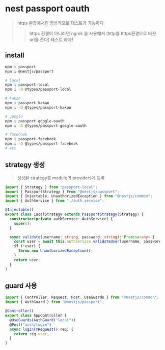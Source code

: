 # nest passport oauth

> https 환경에서만 정상적으로 테스트가 가능하다
>
> > https 환경이 아니라면 ngrok 을 사용해서 (http를 https환경으로 바꾼 url을 준다) 테스트 하자!

## install

```sh
npm i passport
npm i @nestjs/passport

# local
npm i passport-local
npm i -D @types/passport-local

# kakao
npm i passport-kakao
npm i -D @types/passport-kakao

# google
npm i passport-google-oauth
npm i -D @types/passport-google-oauth

# facebook
npm i passport-facebook
npm i -D @types/passport-facebook
# etc
```

## strategy 생성

> 생성된 strategy를 module의 providers에 등록

```ts
import { Strategy } from "passport-local";
import { PassportStrategy } from "@nestjs/passport";
import { Injectable, UnauthorizedException } from "@nestjs/common";
import { AuthService } from "./auth.service";

@Injectable()
export class LocalStrategy extends PassportStrategy(Strategy) {
  constructor(private authService: AuthService) {
    super();
  }

  async validate(username: string, password: string): Promise<any> {
    const user = await this.authService.validateUser(username, password);
    if (!user) {
      throw new UnauthorizedException();
    }
    return user;
  }
}
```

## guard 사용

```ts
import { Controller, Request, Post, UseGuards } from "@nestjs/common";
import { AuthGuard } from "@nestjs/passport";

@Controller()
export class AppController {
  @UseGuards(AuthGuard("local"))
  @Post("auth/login")
  async login(@Request() req) {
    return req.user;
  }
}
```
